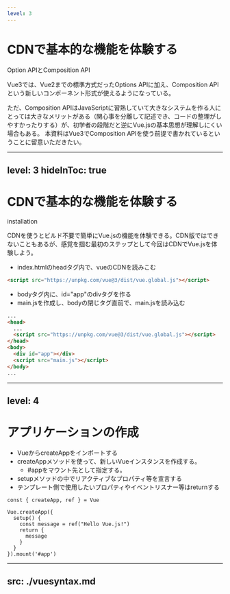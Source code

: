 ```yaml
---
level: 3
---
```

# <logos-vue /> CDNで基本的な機能を体験する
Option APIとComposition API

Vue3では、Vue2までの標準方式だったOptions APIに加え、Composition APIという新しいコンポーネント形式が使えるようになっている。

ただ、Composition APIはJavaScriptに習熟していて大きなシステムを作る人にとっては大きなメリットがある（関心事を分離して記述でき、コードの整理がしやすかったりする）が、初学者の段階だと逆にVue.jsの基本思想が理解しにくい場合もある。
本資料はVue3でComposition APIを使う前提で書かれているということに留意いただきたい。

---
level: 3
hideInToc: true
---
# <logos-vue /> CDNで基本的な機能を体験する
installation

CDNを使うとビルド不要で簡単にVue.jsの機能を体験できる。CDN版ではできないこともあるが、感覚を掴む最初のステップとして今回はCDNでVue.jsを体験しよう。

- index.htmlのheadタグ内で、vueのCDNを読みこむ 
```html
<script src="https://unpkg.com/vue@3/dist/vue.global.js"></script>
```

- bodyタグ内に、id="app"のdivタグを作る
- main.jsを作成し、bodyの閉じタグ直前で、main.jsを読み込む

```html
...
<head>
  ...
  <script src="https://unpkg.com/vue@3/dist/vue.global.js"></script>
</head>
<body>
  <div id="app"></div>
  <script src="main.js"></script>
</body>
...
```
---
level: 4
---
# <logos-vue /> アプリケーションの作成
- VueからcreateAppをインポートする
- createAppメソッドを使って、新しいVueインスタンスを作成する。
  - #appをマウント先として指定する。
- setupメソッドの中でリアクティブなプロパティ等を宣言する
- テンプレート側で使用したいプロパティやイベントリスナー等はreturnする

```js{1|3|10|4,5,6,7,8,9}
const { createApp, ref } = Vue

Vue.createApp({
  setup() {
    const message = ref("Hello Vue.js!")
    return {
      message
    }
  }
}).mount('#app')
```

---
src: ./vuesyntax.md
---